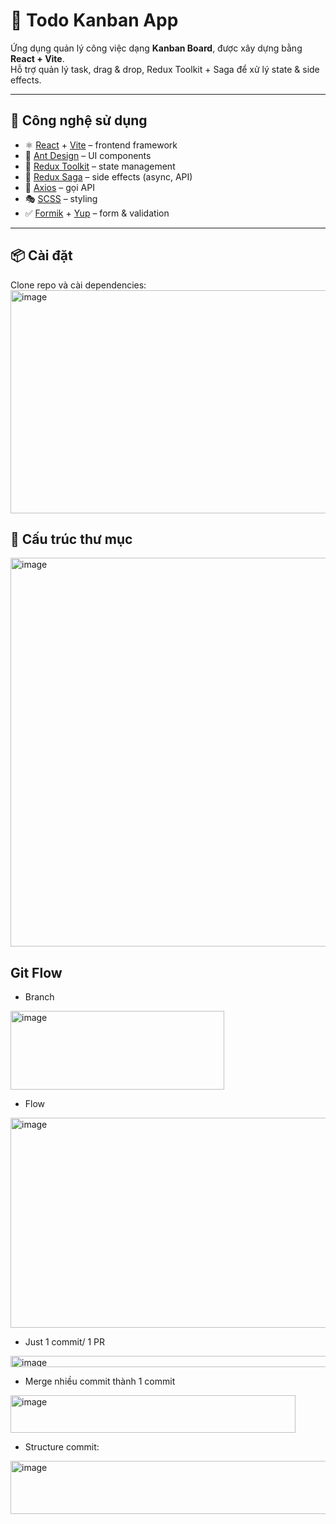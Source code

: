 # 📝 Todo Kanban App

Ứng dụng quản lý công việc dạng **Kanban Board**, được xây dựng bằng **React + Vite**.  
Hỗ trợ quản lý task, drag & drop, Redux Toolkit + Saga để xử lý state & side effects.

---

## 🚀 Công nghệ sử dụng
- ⚛️ [React](https://reactjs.org/) + [Vite](https://vitejs.dev/) – frontend framework
- 🎨 [Ant Design](https://ant.design/) – UI components
- 🎯 [Redux Toolkit](https://redux-toolkit.js.org/) – state management
- 🔄 [Redux Saga](https://redux-saga.js.org/) – side effects (async, API)
- 📡 [Axios](https://axios-http.com/) – gọi API
- 🎭 [SCSS](https://sass-lang.com/) – styling
- ✅ [Formik](https://formik.org/) + [Yup](https://github.com/jquense/yup) – form & validation

---

## 📦 Cài đặt

Clone repo và cài dependencies:
<img width="537" height="357" alt="image" src="https://github.com/user-attachments/assets/0280615a-f2f4-40f4-ac63-be27640699e4" />


## 📂 Cấu trúc thư mục
<img width="563" height="622" alt="image" src="https://github.com/user-attachments/assets/6a00069e-7790-4ce9-a660-d95d4e2419e8" />

## Git Flow
- Branch
<img width="342" height="126" alt="image" src="https://github.com/user-attachments/assets/969b95f9-00c0-4e20-86a5-4e5e35789eaa" />


- Flow
<img width="768" height="336" alt="image" src="https://github.com/user-attachments/assets/8aeb0b42-f552-4139-9c7c-d4d55bdf3e46" />



- Just 1 commit/ 1 PR
<img width="732" height="18" alt="image" src="https://github.com/user-attachments/assets/6fa4263f-70a0-4be2-bee2-d9e251711b79" />


- Merge nhiều commit thành 1 commit
<img width="456" height="60" alt="image" src="https://github.com/user-attachments/assets/c3c74390-dbb6-4dfc-b27c-61c25c6f1a65" />


- Structure commit:
<img width="547" height="85" alt="image" src="https://github.com/user-attachments/assets/f123c718-a68b-4210-94c1-2145308c606e" />





